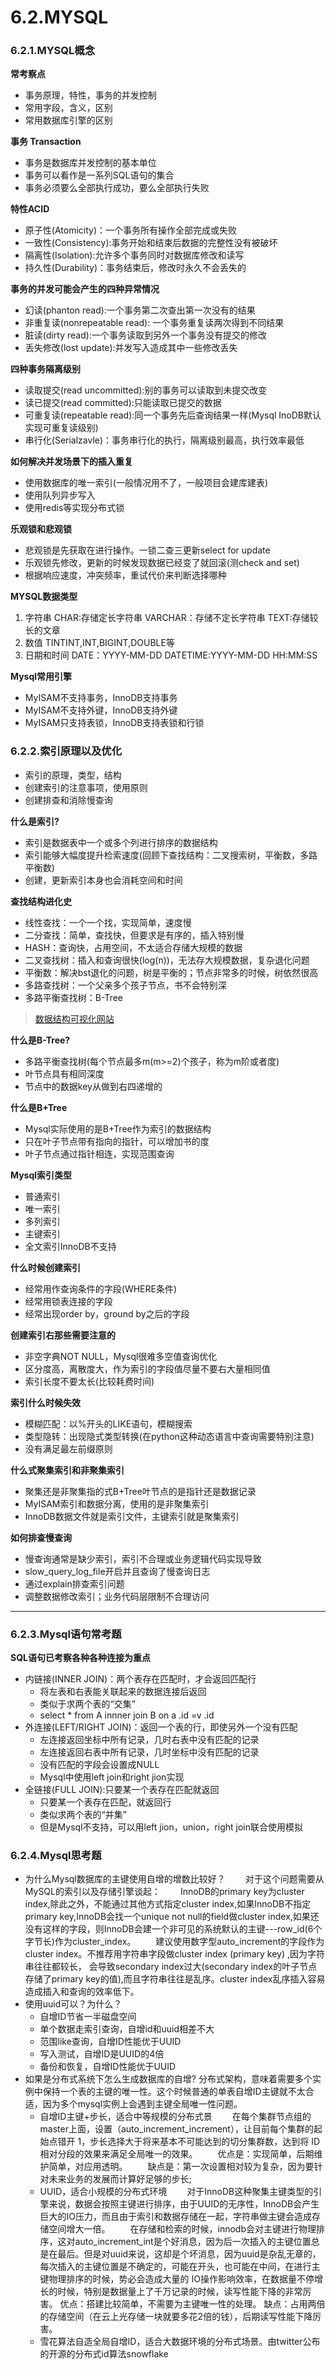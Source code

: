 # 6.2.MYSQL

### 6.2.1.MYSQL概念

**常考察点**

- 事务原理，特性，事务的并发控制
- 常用字段，含义，区别
- 常用数据库引擎的区别

**事务 Transaction**

- 事务是数据库并发控制的基本单位
- 事务可以看作是一系列SQL语句的集合
- 事务必须要么全部执行成功，要么全部执行失败

**特性ACID**

- 原子性(Atomicity)：一个事务所有操作全部完成或失败
- 一致性(Consistency):事务开始和结束后数据的完整性没有被破坏
- 隔离性(Isolation):允许多个事务同时对数据库修改和读写
- 持久性(Durability)：事务结束后，修改时永久不会丢失的

**事务的并发可能会产生的四种异常情况**

- 幻读(phanton read):一个事务第二次查出第一次没有的结果
- 非重复读(nonrepeatable read): 一个事务重复读两次得到不同结果
- 脏读(dirty read):一个事务读取到另外一个事务没有提交的修改
- 丢失修改(lost update):并发写入造成其中一些修改丢失

**四种事务隔离级别**

- 读取提交(read uncommitted):别的事务可以读取到未提交改变
- 读已提交(read committed):只能读取已提交的数据
- 可重复读(repeatable read):同一个事务先后查询结果一样(Mysql InoDB默认实现可重复读级别)
- 串行化(Serialzavle)：事务串行化的执行，隔离级别最高，执行效率最低

**如何解决并发场景下的插入重复**

- 使用数据库的唯一索引(一般情况用不了，一般项目会建库建表)
- 使用队列异步写入
- 使用redis等实现分布式锁

**乐观锁和悲观锁**

- 悲观锁是先获取在进行操作。一锁二查三更新select for update
- 乐观锁先修改，更新的时候发现数据已经变了就回滚(测check and set)
- 根据响应速度，冲突频率，重试代价来判断选择哪种

**MYSQL数据类型**

1. 字符串
   CHAR:存储定长字符串
   VARCHAR：存储不定长字符串
   TEXT:存储较长的文章
2. 数值
   TINTINT,INT,BIGINT,DOUBLE等
3. 日期和时间
   DATE：YYYY-MM-DD
   DATETIME:YYYY-MM-DD HH:MM:SS

**Mysql常用引擎**

- MyISAM不支持事务，InnoDB支持事务
- MyISAM不支持外键，InnoDB支持外键
- MyISAM只支持表锁，InnoDB支持表锁和行锁

### 6.2.2.索引原理以及优化

- 索引的原理，类型，结构
- 创建索引的注意事项，使用原则
- 创建排查和消除慢查询

**什么是索引?**

- 索引是数据表中一个或多个列进行排序的数据结构
- 索引能够大幅度提升检索速度(回顾下查找结构：二叉搜索树，平衡数，多路平衡数)
- 创建，更新索引本身也会消耗空间和时间

**查找结构进化史**

- 线性查找：一个一个找，实现简单，速度慢
- 二分查找：简单，查找快，但要求是有序的，插入特别慢
- HASH：查询快，占用空间，不太适合存储大规模的数据
- 二叉查找树：插入和查询很快(log(n))，无法存大规模数据，复杂退化问题
- 平衡数：解决bst退化的问题，树是平衡的；节点非常多的时候，树依然很高
- 多路查找树：一个父亲多个孩子节点，书不会特别深
- 多路平衡查找树：B-Tree

> [数据结构可视化网站](https://：www.cs.usfca.edu/~galles/visualization/Algorithms.html)

**什么是B-Tree?**

- 多路平衡查找树(每个节点最多m(m>=2)个孩子，称为m阶或者度)
- 叶节点具有相同深度
- 节点中的数据key从做到右四递增的

**什么是B+Tree**

- Mysql实际使用的是B+Tree作为索引的数据结构
- 只在叶子节点带有指向的指针，可以增加书的度
- 叶子节点通过指针相连，实现范围查询

**Mysql索引类型**

- 普通索引
- 唯一索引
- 多列索引
- 主键索引
- 全文索引InnoDB不支持

**什么时候创建索引**

- 经常用作查询条件的字段(WHERE条件)
- 经常用锁表连接的字段
- 经常出现order by，ground by之后的字段

**创建索引右那些需要注意的**

- 非空字典NOT NULL，Mysql很难多空值查询优化
- 区分度高，离散度大，作为索引的字段值尽量不要右大量相同值
- 索引长度不要太长(比较耗费时间)

**索引什么时候失效**

- 模糊匹配：以%开头的LIKE语句，模糊搜索
- 类型隐转：出现隐式类型转换(在python这种动态语言中查询需要特别注意)
- 没有满足最左前缀原则

**什么式聚集索引和非聚集索引**

- 聚集还是非聚集指的式B+Tree叶节点的是指针还是数据记录
- MyISAM索引和数据分离，使用的是非聚集索引
- InnoDB数据文件就是索引文件，主键索引就是聚集索引

**如何排查慢查询**

- 慢查询通常是缺少索引，索引不合理或业务逻辑代码实现导致
- slow_query_log_file开启并且查询了慢查询日志
- 通过explain排查索引问题
- 调整数据修改索引；业务代码层限制不合理访问

------

### 6.2.3.Mysql语句常考题

**SQL语句已考察各种各种连接为重点**

- 内链接(INNER JOIN)：两个表存在匹配时，才会返回匹配行
  - 将左表和右表能关联起来的数据连接后返回
  - 类似于求两个表的“交集”
  - select * from A innner join B on a .id =v .id
- 外连接(LEFT/RIGHT JOIN)：返回一个表的行，即使另外一个没有匹配
  - 左连接返回坐标中所有记录，几时右表中没有匹配的记录
  - 左连接返回右表中所有记录，几时坐标中没有匹配的记录
  - 没有匹配的字段会设置成NULL
  - Mysql中使用left join和right jion实现
- 全链接(FULL  JOIN):只要某一个表存在匹配就返回
  - 只要某一个表存在匹配，就返回行
  - 类似求两个表的“并集”
  - 但是Mysql不支持，可以用left jion，union，right join联合使用模拟

### 6.2.4.Mysql思考题

- 为什么Mysql数据库的主键使用自增的增数比较好？
  &emsp;&emsp;对于这个问题需要从MySQL的索引以及存储引擎谈起：
  &emsp;&emsp;InnoDB的primary key为cluster index,除此之外，不能通过其他方式指定cluster index,如果InnoDB不指定primary key,InnoDB会找一个unique not null的field做cluster index,如果还没有这样的字段，则InnoDB会建一个非可见的系统默认的主键---row_id(6个字节长)作为cluster_index。
  &emsp;&emsp;建议使用数字型auto_increment的字段作为cluster index。不推荐用字符串字段做cluster index (primary key) ,因为字符串往往都较长， 会导致secondary index过大(secondary index的叶子节点存储了primary key的值),而且字符串往往是乱序。cluster index乱序插入容易造成插入和查询的效率低下。
- 使用uuid可以？为什么？
  - 自增ID节省一半磁盘空间
  - 单个数据走索引查询，自增id和uuid相差不大
  - 范围like查询，自增ID性能优于UUID
  - 写入测试，自增ID是UUID的4倍
  - 备份和恢复，自增ID性能优于UUID
- 如果是分布式系统下怎么生成数据库的自增?
  分布式架构，意味着需要多个实例中保持一个表的主键的唯一性。这个时候普通的单表自增ID主键就不太合适，因为多个mysql实例上会遇到主键全局唯一性问题。
  - 自增ID主键+步长，适合中等规模的分布式景
    &emsp;&emsp;在每个集群节点组的master上面，设置（auto_increment_increment），让目前每个集群的起始点错开 1，步长选择大于将来基本不可能达到的切分集群数，达到将 ID 相对分段的效果来满足全局唯一的效果。
    &emsp;&emsp;优点是：实现简单，后期维护简单，对应用透明。
     &emsp;&emsp;缺点是：第一次设置相对较为复杂，因为要针对未来业务的发展而计算好足够的步长;
  - UUID，适合小规模的分布式环境
    &emsp;&emsp;对于InnoDB这种聚集主键类型的引擎来说，数据会按照主键进行排序，由于UUID的无序性，InnoDB会产生巨大的IO压力，而且由于索引和数据存储在一起，字符串做主键会造成存储空间增大一倍。
    &emsp;&emsp;在存储和检索的时候，innodb会对主键进行物理排序，这对auto_increment_int是个好消息，因为后一次插入的主键位置总是在最后。但是对uuid来说，这却是个坏消息，因为uuid是杂乱无章的，每次插入的主键位置是不确定的，可能在开头，也可能在中间，在进行主键物理排序的时候，势必会造成大量的 IO操作影响效率，在数据量不停增长的时候，特别是数据量上了千万记录的时候，读写性能下降的非常厉害。
    优点：搭建比较简单，不需要为主键唯一性的处理。
    缺点：占用两倍的存储空间（在云上光存储一块就要多花2倍的钱），后期读写性能下降厉害。
  - 雪花算法自造全局自增ID，适合大数据环境的分布式场景。由twitter公布的开源的分布式id算法snowflake


